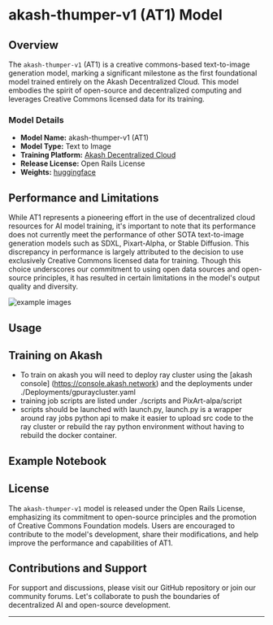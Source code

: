 
# akash-thumper-v1 (AT1) Model 


## Overview

The `akash-thumper-v1` (AT1) is a creative commons-based text-to-image generation model, marking a significant milestone as the first foundational model trained entirely on the Akash Decentralized Cloud. This model embodies the spirit of open-source and decentralized computing and leverages Creative Commons licensed data for its training. 

### Model Details

- **Model Name:** akash-thumper-v1 (AT1)
- **Model Type:** Text to Image
- **Training Platform:** [Akash Decentralized Cloud](https://akash.network)
- **Release License:** Open Rails License
- **Weights:** [huggingface](https://huggingface.co/thumperai/akash-thumper-v1/)



## Performance and Limitations

While AT1 represents a pioneering effort in the use of decentralized cloud resources for AI model training, it's important to note that its performance does not currently meet the performance of other SOTA text-to-image generation models such as SDXL, Pixart-Alpha, or Stable Diffusion.   This discrepancy in performance is largely attributed to the decision to use exclusively Creative Commons licensed data for training. Though this choice underscores our commitment to using open data sources and open-source principles, it has resulted in certain limitations in the model's output quality and diversity.

![example images](https://github.com/thumperai/at1/images/at1_image_examples.png)


## Usage


## Training on Akash 

- To train on akash you will need to deploy ray cluster using the [akash console] (https://console.akash.network) and the deployments under ./Deployments/gpuraycluster.yaml 
- training job scripts are listed under ./scripts and PixArt-alpa/script
- scripts should be launched with launch.py, launch.py is a wrapper around ray jobs python api to make it easier to upload src code to the ray cluster or rebuild the ray python environment without having to rebuild the docker container. 


## Example Notebook


## License

The `akash-thumper-v1` model is released under the Open Rails License, emphasizing its commitment to open-source principles and the promotion of Creative Commons Foundation models. Users are encouraged to contribute to the model's development, share their modifications, and help improve the performance and capabilities of AT1.

## Contributions and Support

For support and discussions, please visit our GitHub repository or join our community forums. Let's collaborate to push the boundaries of decentralized AI and open-source development.

---
